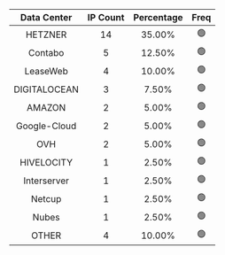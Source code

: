 | Data Center | IP Count | Percentage | Freq |
|:------------:|:--------:|:-----------:|:-----:|
| HETZNER | 14 | 35.00% | 🟢 |
| Contabo | 5 | 12.50% | 🟢 |
| LeaseWeb | 4 | 10.00% | 🟢 |
| DIGITALOCEAN | 3 | 7.50% | 🟢 |
| AMAZON | 2 | 5.00% | 🟢 |
| Google-Cloud | 2 | 5.00% | 🟢 |
| OVH | 2 | 5.00% | 🟢 |
| HIVELOCITY | 1 | 2.50% | 🟢 |
| Interserver | 1 | 2.50% | 🟢 |
| Netcup | 1 | 2.50% | 🟢 |
| Nubes | 1 | 2.50% | 🟢 |
| OTHER | 4 | 10.00% | 🟢 |